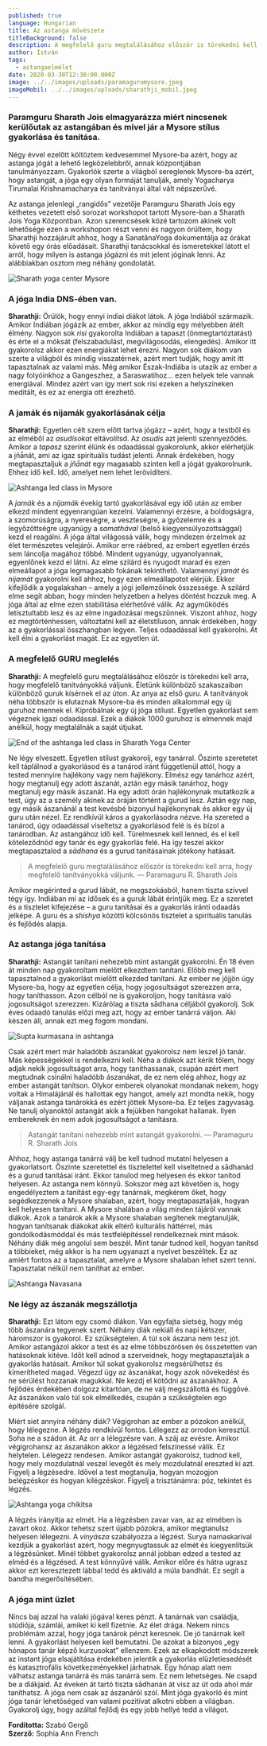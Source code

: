 ```yaml
---
published: true
language: Hungarian
title: Az astanga művészete
titleBackground: false
description: A megfelelő guru megtalálásához először is törekedni kell arra,   hogy megfelelő tanítványokká váljunk
author: István
tags:
  - astangaelmélet
date: 2020-03-30T12:30:00.000Z
image: ../../images/uploads/paramagurumysore.jpeg
imageMobil: ../../images/uploads/sharathji_mobil.jpeg
---
```


### Paramguru Sharath Jois elmagyarázza miért nincsenek kerülőutak az astangában és mivel jár a Mysore stílus gyakorlása és tanítása.

Négy évvel ezelőtt költöztem kedvesemmel Mysore-ba azért, hogy az astanga jógát a lehető legközelebbről, annak
központjában tanulmányozzam. Gyakorlók szerte a világból sereglenek Mysore-ba azért, hogy astangát, a jóga egy olyan
formáját tanulják, amely Yogacharya Tirumalai Krishnamacharya és tanítványai által vált népszerűvé.

Az astanga jelenlegi „rangidős” vezetője Paramguru Sharath Jois egy kéthetes vezetett első sorozat workshopot tartott
Mysore-ban a Sharath Jois Yoga Központban. Azon szerencsések közé tartozom akinek volt lehetősége ezen a workshopon
részt venni és nagyon örültem, hogy Sharathji hozzájárult ahhoz, hogy a SanatãnaYoga dokumentálja az órákat követő egy
órás előadásait. Sharathji tanácsokkal és ismeretekkel látott el arról, hogy milyen is astanga jógázni és mit jelent
jóginak lenni. Az alábbiakban osztom meg néhány gondolatát.

![Sharath yoga center Mysore](../../images/uploads/mainshala_navasana.jpeg)

### A jóga India DNS-ében van.

**Sharathji:** Örülök, hogy ennyi indiai diákot látok. A jóga Indiából származik. Amikor Indiában jógázik az ember,
akkor az mindig egy mélyebben átélt élmény. Nagyon sok _risi_ gyakorolta Indiában a tapaszt (önmegtartóztatást) és érte
el a móksát (felszabadulást, megvilágosodás, elengedés). Amikor itt gyakorolsz akkor ezen energiákat lehet érezni.
Nagyon sok diákom van szerte a világból és mindig visszatérnek, azért mert tudják, hogy amit itt tapasztalnak az valami
más. Még amikor Észak-Indiába is utazik az ember a nagy folyóinkhoz a Gangeszhez, a Saraswatihoz… ezen helyek tele
vannak energiával. Mindez azért van így mert sok risi ezeken a helyszíneken meditált, és ez az energia ott érezhető.

### A jamák és nijamák gyakorlásának célja

**Sharathji:** Egyetlen célt szem előtt tartva jógázz – azért, hogy a testből és az elméből az _asudisokat_ eltávolítsd.
Az _asudis_ azt jelenti szennyeződés. Amikor a _tapasz_ szerint élünk és odaadással gyakorolunk, akkor elérhetjük a
jñā́nát, ami az igaz spirituális tudást jelenti. Annak érdekében, hogy megtapasztaljuk a _jñā́nát_ egy magasabb szinten
kell a jógát gyakorolnunk. Ehhez idő kell. Idő, amelyet nem lehet lerövidíteni.

![Ashtanga led class in Mysore](../../images/uploads/mainshala_up_dog.jpeg)

A _jamák_ és a _nijamák_ évekig tartó gyakorlásával egy idő után az ember elkezd mindent egyenrangúan kezelni.
Valamennyi érzésre, a boldogságra, a szomorúságra, a nyereségre, a veszteségre, a győzelemre és a legyőzöttségre
ugyanúgy a _samathával_ (belső kiegyensúlyozottsággal) kezd el reagálni. A jóga által világossá válik, hogy mindezen
érzelmek az élet természetes velejárói. Amikor erre ráébred, az embert egyetlen érzés sem láncolja magához többé.
Mindent ugyanúgy, ugyanolyannak, egyenlőnek kezd el látni. Az elme szilárd és nyugodt marad és ezen elmeállapot a jóga
legmagasabb fokának tekinthető. Valamennyi _jamát_ és _nijamát_ gyakorolni kell ahhoz, hogy ezen elmeállapotot elérjük.
Ekkor kifejlődik a yogalakshan – amely a jógi jellemzőinek összessége. A szilárd elme segít abban, hogy minden
helyzetben a helyes döntést hozzuk meg. A jóga által az elme ezen stabilitása elérhetővé válik. Az agyműködés
letisztultabb lesz és az elme ingadozásai megszűnnek. Viszont ahhoz, hogy ez megtörténhessen, változtatni kell az
életstíluson, annak érdekében, hogy az a gyakorlással összhangban legyen. Teljes odaadással kell gyakorolni. Át kell
élni a gyakorlást magát. Ez az egyetlen út.

### A megfelelő GURU meglelés

**Sharathji:** A megfelelő guru megtalálásához először is törekedni kell arra, hogy megfelelő tanítványokká váljunk.
Életünk különböző szakaszaiban különböző guruk kísérnek el az úton. Az anya az első guru. A tanítványok néha többször is
elutaznak Mysore-ba és minden alkalommal egy új guruhoz mennek el. Kipróbálnak egy új jóga stílust. Egyetlen gyakorlást
sem végeznek igazi odaadással. Ezek a diákok 1000 guruhoz is elmennek majd anélkül, hogy megtalálnák a saját útjukat.

![End of the ashtanga led class in Sharath Yoga Center](../../images/uploads/mainshala_nadi.jpeg)

Ne légy elveszett. Egyetlen stílust gyakorolj, egy tanárral. Őszinte szeretetet kell táplálnod a gyakorlásod és a
tanárod iránt függetlenül attól, hogy a tested mennyire hajlékony vagy nem hajlékony. Elmész egy tanárhoz azért, hogy
megtanulj egy adott ászanát, aztán egy másik tanárhoz, hogy megtanulj egy másik ászanát. Ha egy adott órán hajlékonynak
mutatkozik a test, úgy az a személy akinek az óráján történt a gurud lesz. Aztán egy nap, egy másik ászanánál a test
kevésbé bizonyul hajlékonynak és akkor egy új guru után nézel. Ez rendkívül káros a gyakorlásodra nézve. Ha szereted a
tanárod, úgy odaadással viseltetsz a gyakorlásod felé is és bízol a tanárodban. Az astangához idő kell. Türelmesnek kell
lenned, és el kell köteleződnöd egy tanár és egy gyakorlás felé. Ha így teszel akkor megtapasztalod a _sādhana_ és a
gurud tanításainak jótékony hatásait.

> A megfelelő guru megtalálásához először is törekedni kell arra, hogy megfelelő tanítványokká váljunk. — Paramaguru R.
> Sharath Jois

Amikor megérinted a gurud lábát, ne megszokásból, hanem tiszta szívvel tégy így. Indiában mi az idősek és a guruk lábát
érintjük meg. Ez a szeretet és a tisztelet kifejezése – a guru tanításai és a gyakorlás iránti odaadás jelképe. A guru
és a _shishya_ közötti kölcsönös tisztelet a spirituális tanulás és fejlődés alapja.

### Az astanga jóga tanítása

**Sharathji:** Astangát tanítani nehezebb mint astangát gyakorolni. Én 18 éven át minden nap gyakoroltam mielőtt
elkezdtem tanítani. Előbb meg kell tapasztalnod a gyakorlást mielőtt elkezded tanítani. Az ember ne jöjjön úgy
Mysore-ba, hogy az egyetlen célja, hogy jogosultságot szerezzen arra, hogy taníthasson. Azon célból ne is gyakoroljon,
hogy tanításra való jogosultságot szerezzen. Kizárólag a tiszta sādhana céljából gyakorolj. Sok éves odaadó tanulás
előzi meg azt, hogy az ember tanárrá váljon. Aki készen áll, annak ezt meg fogom mondani.

![Supta kurmasana in ashtanga ](../../images/uploads/mainshala_supta.jpeg)

Csak azért mert már haladóbb ászanákat gyakorolsz nem leszel jó tanár. Más képességekkel is rendelkezni kell. Néha a
diákok azt kérik tőlem, hogy adjak nekik jogosultságot arra, hogy taníthassanak, csupán azért mert megtudnak csinálni
haladóbb ászanákat, de ez nem elég ahhoz, hogy az ember astangát tanítson. Olykor emberek olyanokat mondanak nekem, hogy
voltak a Himalájánál és hallottak egy hangot, amely azt mondta nekik, hogy váljanak astanga tanárokká és ezért jöttek
Mysore-ba. Ez teljes zagyvaság. Ne tanulj olyanoktól astangát akik a fejükben hangokat hallanak. Ilyen embereknek én nem
adok jogosultságot a tanításra.

> Astangát tanítani nehezebb mint astangát gyakorolni. — Paramaguru R. Sharath Jois

Ahhoz, hogy astanga tanárrá válj be kell tudnod mutatni helyesen a gyakorlatsort. Őszinte szeretettel és tisztelettel
kell viseltetned a sādhanád és a gurud tanításai iránt. Ekkor tanulod meg helyesen és ekkor tanítod helyesen. Az astanga
nem könnyű. Sokszor még azt követően is, hogy engedélyeztem a tanítást egy-egy tanárnak, megkérem őket, hogy
segédkezzenek a Mysore shalaban, azért, hogy megtapasztalják, hogyan kell helyesen tanítani. A Mysore shalában a világ
minden tájáról vannak diákok. Azok a tanárok akik a Mysore shalaban segítenek megtanulják, hogyan tanítsanak diákokat
akik eltérő kulturális háttérrel, más gondolkodásmóddal és más testfelépítéssel rendelkeznek mint mások. Néhány diák még
angolul sem beszél. Mint tanár tudnod kell, hogyan tanítsd a többieket, még akkor is ha nem ugyanazt a nyelvet
beszélitek. Ez az amiért fontos az a tapasztalat, amelyre a Mysore shalaban lehet szert tenni. Tapasztalat nélkül nem
taníthat az ember.

![Ashtanga Navasana](../../images/uploads/mainshala_navasana_close.jpeg)

### Ne légy az ászanák megszállotja

**Sharathji:** Ezt látom egy csomó diákon. Van egyfajta sietség, hogy még több ászanára tegyenek szert. Néhány diák
nekiáll és napi kétszer, háromszor is gyakorol. Ez szükségtelen. A túl sok ászana nem tesz jót. Amikor astangázol akkor
a test és az elme többszörösen és összetetten van hatásoknak kitéve. Időt kell adnod a szerveidnek, hogy megtapasztalják
a gyakorlás hatásait. Amikor túl sokat gyakorolsz megsérülhetsz és kimerítheted magad. Végezd úgy az ászanákat, hogy
azok növekedést és ne sérülést hozzanak magukkal. Ne kezdj el kötődni az ászanákhoz. A fejlődés érdekében dolgozz
kitartóan, de ne válj megszállottá és függővé. Az ászanákon való túl sok elmélkedés, csupán a szükségtelen ego építésére
szolgál.

Miért siet annyira néhány diák? Végigrohan az ember a pózokon anélkül, hogy lélegezne. A légzés rendkívül fontos.
Lélegezz az orrodon keresztül. Soha ne a szádon át. Az orr a lélegzésre van. A száj az evésre. Amikor végigrohansz az
ászanákon akkor a légzésed felszínessé válik. Ez helytelen. Lélegezz rendesen. Amikor astangát gyakorolsz, tudnod kell,
hogy mely mozdulatnál veszel levegőt és mely mozdulatnál ereszted ki azt. Figyelj a légzésedre. Idővel a test
megtanulja, hogyan mozogjon belégzéskor és hogyan kilégzéskor. Figyelj a trisztánámra: póz, tekintet és légzés.

![Ashtanga yoga chikitsa](../../images/uploads/mainshala_mysore_navasana.jpeg)

A légzés irányítja az elmét. Ha a légzésben zavar van, az az elmében is zavart okoz. Akkor tehetsz szert újabb pózokra,
amikor megtanulsz helyesen lélegezni. A _vinyásza_ szabályozza a légzést. Surya namaskarival kezdjük a gyakorlást azért,
hogy megnyugtassuk az elmét és kiegyenlítsük a légzésünket. Minél többet gyakorolsz annál jobban edzed a tested az elméd
és a légzésed. A test könnyűvé válik. Amikor előre és hátra ugrasz akkor ezt keresztezett lábbal tedd és aktiváld a múla
bandhát. Ez segít a bandha megerősítésében.

### A jóga mint üzlet

Nincs baj azzal ha valaki jógával keres pénzt. A tanárnak van családja, stúdiója, számlái, amiket ki kell fizetnie. Az
élet drága. Nekem nincs problémám azzal, hogy jóga tanárok pénzt keresnek. De jó tanárnak kell lenni. A gyakorlást
helyesen kell bemutatni. De azokat a bizonyos „egy hónapos tanár képző kurzusokat” ellenzem. Ezek az elkapkodott
módszerek az instant jóga elsajátítása érdekében jelentik a gyakorlás elüzletiesedését és katasztrofális
következményekkel járhatnak. Egy hónap alatt nem válhatsz astanga tanárrá és más tanárrá sem. Ez nem lehetséges. Ne
csapd be a diákjaid. Az éveken át tartó tiszta sādhanán át visz az út oda ahol már taníthatsz. A jóga nem csak az
ászanáról szól. Mint jóga gyakorló és mint jóga tanár lehetőséged van valami pozitívat alkotni ebben a világban.
Gyakorolj úgy, hogy azáltal fejlődj és egy jobb hellyé tedd a világot.

**Fordította:** Szabó Gergő  
**Szerző:** Sophia Ann French
